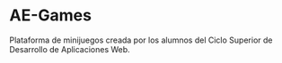 # AE-Games
Plataforma de minijuegos creada por los alumnos del Ciclo Superior de Desarrollo de Aplicaciones Web. 
